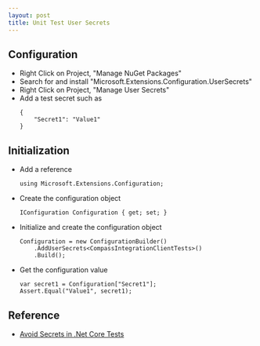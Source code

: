```yaml
---
layout: post
title: Unit Test User Secrets
---
```


## Configuration 

- Right Click on Project, "Manage NuGet Packages"
- Search for and install "Microsoft.Extensions.Configuration.UserSecrets"
- Right Click on Project, "Manage User Secrets"
- Add a test secret such as
    ```
    {
        "Secret1": "Value1"
    }
    ```

## Initialization

* Add a reference
    ```
    using Microsoft.Extensions.Configuration;
    ```

* Create the configuration object
    ```
    IConfiguration Configuration { get; set; }
    ```

* Initialize and create the configuration object
    ```
    Configuration = new ConfigurationBuilder()
        .AddUserSecrets<CompassIntegrationClientTests>()
        .Build();
    ```

* Get the configuration value

    ```
    var secret1 = Configuration["Secret1"];
    Assert.Equal("Value1", secret1);
    ```




## Reference
- [Avoid Secrets in .Net Core Tests](https://patrickhuber.github.io/2017/07/26/avoid-secrets-in-dot-net-core-tests.html)